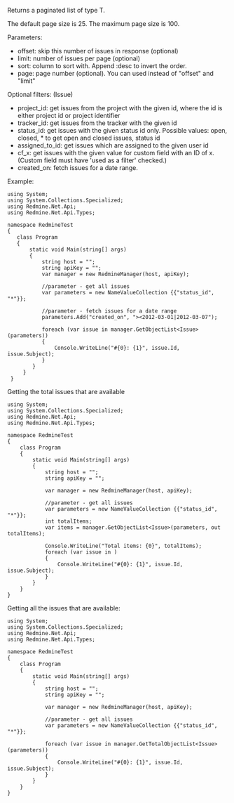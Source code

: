 Returns a paginated list of type T.

The default page size is 25. The maximum page size is 100.

Parameters:

* offset: skip this number of issues in response (optional)
* limit: number of issues per page (optional)
* sort: column to sort with. Append :desc to invert the order.
* page: page number (optional). You can used instead of "offset" and "limit"

Optional filters: (Issue)

* project_id: get issues from the project with the given id, where the id is either project id or project identifier
* tracker_id: get issues from the tracker with the given id
* status_id: get issues with the given status id only. Possible values: open, closed, * to get open and closed issues, status id
* assigned_to_id: get issues which are assigned to the given user id
* cf_x: get issues with the given value for custom field with an ID of x. (Custom field must have 'used as a filter' checked.)
* created_on: fetch issues for a date range.

Example:

    using System;
    using System.Collections.Specialized;
    using Redmine.Net.Api;
    using Redmine.Net.Api.Types;

    namespace RedmineTest
    {
       class Program
       {
           static void Main(string[] args)
           {
               string host = "";
               string apiKey = "";
               var manager = new RedmineManager(host, apiKey);

               //parameter - get all issues
               var parameters = new NameValueCollection {{"status_id", "*"}};

               //parameter - fetch issues for a date range
               parameters.Add("created_on", "><2012-03-01|2012-03-07");

               foreach (var issue in manager.GetObjectList<Issue>(parameters))
               {
                   Console.WriteLine("#{0}: {1}", issue.Id, issue.Subject);
               }
            }
         }
     }

Getting the total issues that are available

    using System;
    using System.Collections.Specialized;
    using Redmine.Net.Api;
    using Redmine.Net.Api.Types;

    namespace RedmineTest
    {
        class Program
        {
            static void Main(string[] args)
            {
                string host = "";
                string apiKey = "";

                var manager = new RedmineManager(host, apiKey);

                //parameter - get all issues
                var parameters = new NameValueCollection {{"status_id", "*"}};
                int totalItems;
                var items = manager.GetObjectList<Issue>(parameters, out totalItems);

                Console.WriteLine("Total items: {0}", totalItems);
                foreach (var issue in )
                {
                    Console.WriteLine("#{0}: {1}", issue.Id, issue.Subject);
                }
            }
        }
    }

Getting all the issues that are available:

    using System;
    using System.Collections.Specialized;
    using Redmine.Net.Api;
    using Redmine.Net.Api.Types;

    namespace RedmineTest
    {
        class Program
        {
            static void Main(string[] args)
            {
                string host = "";
                string apiKey = "";

                var manager = new RedmineManager(host, apiKey);

                //parameter - get all issues
                var parameters = new NameValueCollection {{"status_id", "*"}};

                foreach (var issue in manager.GetTotalObjectList<Issue>(parameters))
                {
                    Console.WriteLine("#{0}: {1}", issue.Id, issue.Subject);
                }
            }
        }
    }